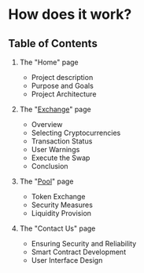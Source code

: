 # How does it work?

## Table of Contents

1. The "Home" page

   - Project description
   - Purpose and Goals
   - Project Architecture

2. The "[Exchange](./howdoesitwork/exchange-page.md)" page

   - Overview
   - Selecting Cryptocurrencies
   - Transaction Status
   - User Warnings
   - Execute the Swap
   - Conclusion

3. The "[Pool](./howdoesitwork/pool-page.md)" page

   - Token Exchange
   - Security Measures
   - Liquidity Provision

4. The "Contact Us" page

   - Ensuring Security and Reliability
   - Smart Contract Development
   - User Interface Design
